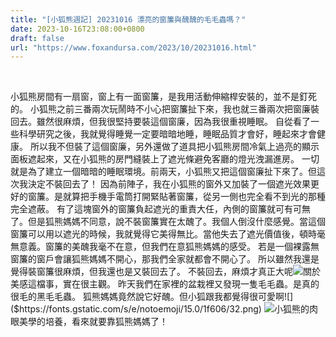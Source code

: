 ```yaml
---
title: "[小狐熊週記] 20231016 漂亮的窗簾與醜醜的毛毛蟲嗎？"
date: 2023-10-16T23:08:00+0800
draft: false
url: "https://www.foxandursa.com/2023/10/20231016.html"
---
```


 

小狐熊房間有一扇窗，窗上有一面窗簾，是我用活動伸縮桿安裝的，並不是釘死的。 小狐熊之前三番兩次玩鬧時不小心把窗簾扯下來，我也就三番兩次把窗廉裝回去。雖然很麻煩，但我很堅持要裝這個窗廉，因為我很重視睡眠。 自從看了一些科學研究之後，我就覺得睡覺一定要暗暗地睡，睡眠品質才會好，睡起來才會健康。 所以我不但裝了這個窗廉，另外還做了道具把小狐熊房間冷氣上過亮的顯示面板遮起來，又在小狐熊的房門縫裝上了遮光條避免客廳的燈光洩漏進房。 一切就是為了建立一個暗暗的睡眠環境。前兩天，小狐熊又把這個窗廉扯下來了。但這次我決定不裝回去了！ 因為前陣子，我在小狐熊的窗外又加裝了一個遮光效果更好的窗簾。是就算把手機手電筒打開緊貼著窗簾，從另一側也完全看不到光的那種完全遮蔽。 有了這塊窗外的窗簾負起遮光的重責大任，內側的窗簾就可有可無了。但是狐熊媽媽不同意，說不裝窗簾實在太醜了。我個人倒沒什麼感覺。當這個窗簾可以用以遮光的時候，我就覺得它美得無比。當他失去了遮光價值後，頓時毫無意義。窗簾的美醜我毫不在意，但我們在意狐熊媽媽的感受。 若是一個裸露無窗簾的窗戶會讓狐熊媽媽不開心，那我們全家就都會不開心了。 所以雖然我還是覺得裝窗簾很麻煩，但我還也是又裝回去了。 不裝回去，麻煩才真正大呢![]($https://fonts.gstatic.com/s/e/notoemoji/15.0/1f606/32.png)關於美感這檔事，實在很主觀。 昨天我們在家裡的盆栽裡又發現一隻毛毛蟲。是真的很毛的黑毛毛蟲。 狐熊媽媽竟然說它好醜。但小狐跟我都覺得很可愛啊![]($https://fonts.gstatic.com/s/e/notoemoji/15.0/1f606/32.png) ![]($https://fonts.gstatic.com/s/e/notoemoji/15.0/1f606/32.png)小狐熊的肉眼美學的培養，看來就要靠狐熊媽媽了！
